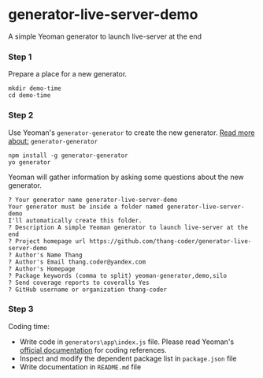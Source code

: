 # generator-live-server-demo
A simple Yeoman generator to launch live-server at the end

### Step 1
Prepare a place for a new generator.

```
mkdir demo-time
cd demo-time
```

### Step 2
Use Yeoman's `generator-generator` to create the new generator. [Read more about:](https://github.com/yeoman/generator-generator) `generator-generator`

```
npm install -g generator-generator
yo generator
``` 

Yeoman will gather information by asking some questions about the new generator.

```
? Your generator name generator-live-server-demo
Your generator must be inside a folder named generator-live-server-demo
I'll automatically create this folder.
? Description A simple Yeoman generator to launch live-server at the end
? Project homepage url https://github.com/thang-coder/generator-live-server-demo
? Author's Name Thang
? Author's Email thang.coder@yandex.com
? Author's Homepage 
? Package keywords (comma to split) yeoman-generator,demo,silo
? Send coverage reports to coveralls Yes
? GitHub username or organization thang-coder
```


### Step 3
Coding time:
- Write code in `generators\app\index.js` file. Please read Yeoman's [official documentation](http://yeoman.io/authoring/index.html) for coding references. 
- Inspect and modify the dependent package list in `package.json` file
- Write documentation in `README.md` file

